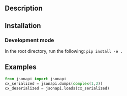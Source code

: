 ## Description

## Installation

### Development mode

In the root directory, run the following: `pip install -e .`

## Examples

```python
from jsonapi import jsonapi
cx_serialized = jsonapi.dumps(complex(1,2))
cx_deserialized = jsonapi.loads(cx_serialized)
```